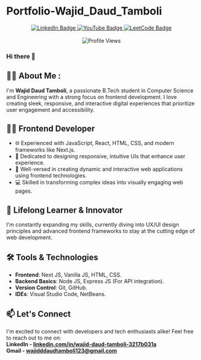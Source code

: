 # Portfolio-Wajid_Daud_Tamboli

<div id="header" align="center">
  <div id="badges">
    <a href="https://www.linkedin.com/in/wajid-daud-tamboli-3217b031a" target="_blank">
      <img src="https://img.shields.io/badge/LinkedIn-blue?style=for-the-badge&logo=linkedin&logoColor=white" alt="LinkedIn Badge"/>
    </a>
    <a href="www.youtube.com/@wajiddaudtamboli123">
      <img src="https://img.shields.io/badge/YouTube-red?style=for-the-badge&logo=youtube&logoColor=white" alt="YouTube Badge"/>
    </a>
    <a href="https://leetcode.com/Wajiddaudtamboli">
      <img src="https://img.shields.io/badge/LeetCode-yellow?style=for-the-badge&logo=leetcode&logoColor=white" alt="LeetCode Badge"/>
    </a>
  </div>
  <br>
  <img src="https://komarev.com/ghpvc/?username=wajiddaudtamboli&style=flat-round&color=red" alt="Profile Views"/>
</div>

### Hi there 👋

## 👨‍💻 About Me :

I'm **Wajid Daud Tamboli**, a passionate B.Tech student in Computer Science and Engineering with a strong focus on frontend development. I love creating sleek, responsive, and interactive digital experiences that prioritize user engagement and accessibility.

## 👨‍💻 Frontend Developer

- 🌐 Experienced with JavaScript, React, HTML, CSS, and modern frameworks like Next.js.
- 🎨 Dedicated to designing responsive, intuitive UIs that enhance user experience.
- 🧩 Well-versed in creating dynamic and interactive web applications using frontend technologies.
- 💻 Skilled in transforming complex ideas into visually engaging web pages.

## 🚀 Lifelong Learner & Innovator

I'm constantly expanding my skills, currently diving into UX/UI design principles and advanced frontend frameworks to stay at the cutting edge of web development.

## 🛠️ Tools & Technologies

- **Frontend**: Next JS, Vanilla JS, HTML, CSS.
- **Backend Basics**: Node JS, Express JS (For API integration).
- **Version Control**: Git, GitHub.
- **IDEs**: Visual Studio Code, NetBeans.

## 📫 Let's Connect

I'm excited to connect with developers and tech enthusiasts alike! Feel free to reach out to me on: <br>
**LinkedIn - [linkedin.com/in/wajid-daud-tamboli-3217b031a](https://www.linkedin.com/in/wajid-daud-tamboli-3217b031a/)** <br>
**Gmail - [wajidddaudtamboli123@gmail.com](mailto:wajidddaudtamboli123@gmail.com?subject=Hello&body=Glad%20to%20connect%20with%20you!)**